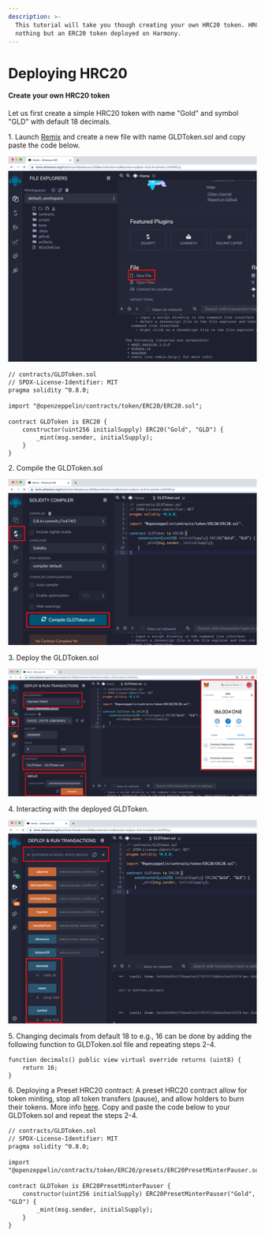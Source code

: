 ```yaml
---
description: >-
  This tutorial will take you though creating your own HRC20 token. HRC20 is
  nothing but an ERC20 token deployed on Harmony.
---
```


# Deploying HRC20

#### Create your own HRC20 token

Let us first create a simple HRC20 token with name "Gold" and symbol "GLD" with default 18 decimals.

1\. Launch [Remix](https://remix.ethereum.org/) and create a new file with name GLDToken.sol and copy paste the code below.

![](../../../.gitbook/assets/new-file.png)

```
// contracts/GLDToken.sol
// SPDX-License-Identifier: MIT
pragma solidity ^0.8.0;

import "@openzeppelin/contracts/token/ERC20/ERC20.sol";

contract GLDToken is ERC20 {
    constructor(uint256 initialSupply) ERC20("Gold", "GLD") {
        _mint(msg.sender, initialSupply);
    }
}
```

2\. Compile the GLDToken.sol

![](<../../../.gitbook/assets/compile (1).png>)

3\. Deploy the GLDToken.sol

![](<../../../.gitbook/assets/deploy (1).png>)

4\. Interacting with the deployed GLDToken.

![](<../../../.gitbook/assets/deployed (1).png>)

5\. Changing decimals from default 18 to e.g., 16 can be done by adding the following function to GLDToken.sol file and repeating steps 2-4.

```
function decimals() public view virtual override returns (uint8) {
    return 16;
}
```

6\. Deploying a Preset HRC20 contract: A preset HRC20 contract allow for token minting, stop all token transfers (pause), and allow holders to burn their tokens. More info [here](https://docs.openzeppelin.com/contracts/4.x/erc20#Presets). Copy and paste the code below to your GLDToken.sol and repeat the steps 2-4.

```
// contracts/GLDToken.sol
// SPDX-License-Identifier: MIT
pragma solidity ^0.8.0;

import "@openzeppelin/contracts/token/ERC20/presets/ERC20PresetMinterPauser.sol";

contract GLDToken is ERC20PresetMinterPauser {
    constructor(uint256 initialSupply) ERC20PresetMinterPauser("Gold", "GLD") {
        _mint(msg.sender, initialSupply);
    }
}
```

